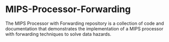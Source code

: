 # MIPS-Processor-Forwarding
The MIPS Processor with Forwarding repository is a collection of code and documentation that demonstrates the implementation of a MIPS processor with forwarding techniques to solve data hazards.
